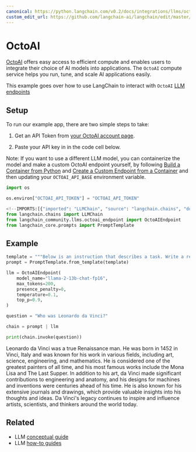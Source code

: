 ```yaml
---
canonical: https://python.langchain.com/v0.2/docs/integrations/llms/octoai/
custom_edit_url: https://github.com/langchain-ai/langchain/edit/master/docs/docs/integrations/llms/octoai.ipynb
---
```


# OctoAI

[OctoAI](https://docs.octoai.cloud/docs) offers easy access to efficient compute and enables users to integrate their choice of AI models into applications. The `OctoAI` compute service helps you run, tune, and scale AI applications easily.

This example goes over how to use LangChain to interact with `OctoAI` [LLM endpoints](https://octoai.cloud/templates)

## Setup

To run our example app, there are two simple steps to take:

1. Get an API Token from [your OctoAI account page](https://octoai.cloud/settings).
   
2. Paste your API key in in the code cell below.

Note: If you want to use a different LLM model, you can containerize the model and make a custom OctoAI endpoint yourself, by following [Build a Container from Python](https://octo.ai/docs/bring-your-own-model/advanced-build-a-container-from-scratch-in-python) and [Create a Custom Endpoint from a Container](https://octo.ai/docs/bring-your-own-model/create-custom-endpoints-from-a-container/create-custom-endpoints-from-a-container) and then updating your `OCTOAI_API_BASE` environment variable.



```python
import os

os.environ["OCTOAI_API_TOKEN"] = "OCTOAI_API_TOKEN"
```


```python
<!--IMPORTS:[{"imported": "LLMChain", "source": "langchain.chains", "docs": "https://api.python.langchain.com/en/latest/chains/langchain.chains.llm.LLMChain.html", "title": "OctoAI"}, {"imported": "OctoAIEndpoint", "source": "langchain_community.llms.octoai_endpoint", "docs": "https://api.python.langchain.com/en/latest/llms/langchain_community.llms.octoai_endpoint.OctoAIEndpoint.html", "title": "OctoAI"}, {"imported": "PromptTemplate", "source": "langchain_core.prompts", "docs": "https://api.python.langchain.com/en/latest/prompts/langchain_core.prompts.prompt.PromptTemplate.html", "title": "OctoAI"}]-->
from langchain.chains import LLMChain
from langchain_community.llms.octoai_endpoint import OctoAIEndpoint
from langchain_core.prompts import PromptTemplate
```

## Example


```python
template = """Below is an instruction that describes a task. Write a response that appropriately completes the request.\n Instruction:\n{question}\n Response: """
prompt = PromptTemplate.from_template(template)
```


```python
llm = OctoAIEndpoint(
    model_name="llama-2-13b-chat-fp16",
    max_tokens=200,
    presence_penalty=0,
    temperature=0.1,
    top_p=0.9,
)
```


```python
question = "Who was Leonardo da Vinci?"

chain = prompt | llm

print(chain.invoke(question))
```

Leonardo da Vinci was a true Renaissance man. He was born in 1452 in Vinci, Italy and was known for his work in various fields, including art, science, engineering, and mathematics. He is considered one of the greatest painters of all time, and his most famous works include the Mona Lisa and The Last Supper. In addition to his art, da Vinci made significant contributions to engineering and anatomy, and his designs for machines and inventions were centuries ahead of his time. He is also known for his extensive journals and drawings, which provide valuable insights into his thoughts and ideas. Da Vinci's legacy continues to inspire and influence artists, scientists, and thinkers around the world today.


## Related

- LLM [conceptual guide](/docs/concepts/#llms)
- LLM [how-to guides](/docs/how_to/#llms)